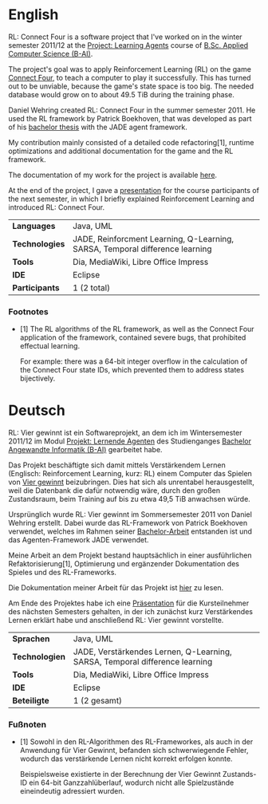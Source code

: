 # English

RL: Connect Four is a software project that I've worked on in the winter semester 2011/12 at the [Project: Learning Agents](https://rcl.blackpinguin.de/haw/bai/11ws/Proj_LA/) course of [B.Sc. Applied Computer Science (B-AI)](https://rcl.blackpinguin.de/haw/bai/).

The project's goal was to apply Reinforcement Learning (RL) on the game [Connect Four](https://en.wikipedia.org/wiki/Connect_Four), to teach a computer to play it successfully. This has turned out to be unviable, because the game's state space is too big. The needed database would grow on to about 49.5 TiB during the training phase.

Daniel Wehring created RL: Connect Four in the summer semester 2011. He used the RL framework by Patrick Boekhoven, that was developed as part of his [bachelor thesis](http://edoc.sub.uni-hamburg.de/haw/volltexte/2011/1269/) with the JADE agent framework.

My contribution mainly consisted of a detailed code refactoring[1], runtime optimizations and additional documentation for the game and the RL framework.

The documentation of my work for the project is available [here](https://wiki.blackpinguin.de/index.php/Vier_gewinnt).

At the end of the project, I gave a [presentation](https://rcl.blackpinguin.de/proj/RLVierGewinnt/vg.pdf) for the course participants of the next semester, in which I briefly explained Reinforcement Learning and introduced RL: Connect Four.

|                  |                                                                              |
| ---------------- | ---------------------------------------------------------------------------- |
| __Languages__    | Java, UML                                                                    |
| __Technologies__ | JADE, Reinforcment Learning, Q-Learning, SARSA, Temporal difference learning |
| __Tools__        | Dia, MediaWiki, Libre Office Impress                                         |
| __IDE__          | Eclipse                                                                      |
| __Participants__ | 1 (2 total)                                                                  |

### Footnotes

- [1]	The RL algorithms of the RL framework, as well as the Connect Four application of the framework, contained severe bugs, that prohibited effectual learning.
  
  For example: there was a 64-bit integer overflow in the calculation of the Connect Four state IDs, which prevented them to address states bijectively.

# Deutsch

RL: Vier gewinnt ist ein Softwareprojekt, an dem ich im Wintersemester 2011/12 im Modul [Projekt: Lernende Agenten](https://rcl.blackpinguin.de/haw/bai/11ws/Proj_LA/de.html) des Studienganges [Bachelor Angewandte Informatik (B-AI)](https://rcl.blackpinguin.de/haw/bai/de.html) gearbeitet habe.

Das Projekt beschäftigte sich damit mittels Verstärkendem Lernen (Englisch: Reinforcement Learning, kurz: RL) einem Computer das Spielen von [Vier gewinnt](https://de.wikipedia.org/wiki/Vier_gewinnt) beizubringen. Dies hat sich als unrentabel herausgestellt, weil die Datenbank die dafür notwendig wäre, durch den großen Zustandsraum, beim Training auf bis zu etwa 49,5 TiB anwachsen würde.

Ursprünglich wurde RL: Vier gewinnt im Sommersemester 2011 von Daniel Wehring erstellt. Dabei wurde das RL-Framework von Patrick Boekhoven verwendet, welches im Rahmen seiner [Bachelor-Arbeit](http://edoc.sub.uni-hamburg.de/haw/volltexte/2011/1269/) entstanden ist und das Agenten-Framework JADE verwendet.

Meine Arbeit an dem Projekt bestand hauptsächlich in einer ausführlichen Refaktorisierung[1], Optimierung und ergänzender Dokumentation des Spieles und des RL-Frameworks.

Die Dokumentation meiner Arbeit für das Projekt ist [hier](https://wiki.blackpinguin.de/index.php/Vier_gewinnt) zu lesen.

Am Ende des Projektes habe ich eine [Präsentation](https://rcl.blackpinguin.de/proj/RLVierGewinnt/vg.pdf) für die Kursteilnehmer des nächsten Semesters gehalten, in der ich zunächst kurz Verstärkendes Lernen erklärt habe und anschließend RL: Vier gewinnt vorstellte.

|                  |                                                                             |
| ---------------- | --------------------------------------------------------------------------- |
| __Sprachen__     | Java, UML                                                                   |
| __Technologien__ | JADE, Verstärkendes Lernen, Q-Learning, SARSA, Temporal difference learning |
| __Tools__        | Dia, MediaWiki, Libre Office Impress                                        |
| __IDE__          | Eclipse                                                                     |
| __Beteiligte__   | 1 (2 gesamt)                                                                |

### Fußnoten

- [1]	Sowohl in den RL-Algorithmen des RL-Frameworkes, als auch in der Anwendung für Vier Gewinnt, befanden sich schwerwiegende Fehler, wodurch das verstärkende Lernen nicht korrekt erfolgen konnte.
  
  Beispielsweise existierte in der Berechnung der Vier Gewinnt Zustands-ID ein 64-bit Ganzzahlüberlauf, wodurch nicht alle Spielzustände eineindeutig adressiert wurden.
